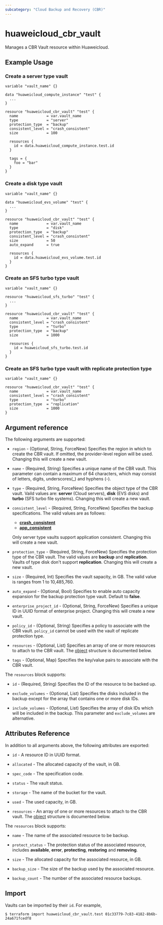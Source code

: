 ```yaml
---
subcategory: "Cloud Backup and Recovery (CBR)"
---
```


# huaweicloud_cbr_vault

Manages a CBR Vault resource within Huaweicloud.

## Example Usage

### Create a server type vault

```hcl
variable "vault_name" {}

data "huaweicloud_compute_instance" "test" {
  ...
}

resource "huaweicloud_cbr_vault" "test" {
  name             = var.vault_name
  type             = "server"
  protection_type  = "backup"
  consistent_level = "crash_consistent"
  size             = 100

  resources {
    id = data.huaweicloud_compute_instance.test.id
  }

  tags = {
    foo = "bar"
  }
}
```

### Create a disk type vault

```hcl
variable "vault_name" {}

data "huaweicloud_evs_volume" "test" {
  ...
}

resource "huaweicloud_cbr_vault" "test" {
  name             = var.vault_name
  type             = "disk"
  protection_type  = "backup"
  consistent_level = "crash_consistent"
  size             = 50
  auto_expand      = true

  resources {
    id = data.huaweicloud_evs_volume.test.id
  }
}
```

### Create an SFS turbo type vault

```hcl
variable "vault_name" {}

resource "huaweicloud_sfs_turbo" "test" {
  ...
}

resource "huaweicloud_cbr_vault" "test" {
  name             = var.vault_name
  consistent_level = "crash_consistent"
  type             = "turbo"
  protection_type  = "backup"
  size             = 1000

  resources {
    id = huaweicloud_sfs_turbo.test.id
  }
}
```

### Create an SFS turbo type vault with replicate protection type

```hcl
variable "vault_name" {}

resource "huaweicloud_cbr_vault" "test" {
  name             = var.vault_name
  consistent_level = "crash_consistent"
  type             = "turbo"
  protection_type  = "replication"
  size             = 1000
}
```

## Argument reference

The following arguments are supported:

* `region` - (Optional, String, ForceNew) Specifies the region in which to create the CBR vault. If omitted, the
  provider-level region will be used. Changing this will create a new vault.

* `name` - (Required, String) Specifies a unique name of the CBR vault. This parameter can contain a maximum of 64
  characters, which may consist of letters, digits, underscores(_) and hyphens (-).

* `type` - (Required, String, ForceNew) Specifies the object type of the CBR vault. Vaild values are: **server** (Cloud
  servers), **disk** (EVS disks) and **turbo** (SFS turbo file systems). Changing this will create a new vault.

* `consistent_level` - (Required, String, ForceNew) Specifies the backup specifications.
  The valid values are as follows:
  + **[crash_consistent](https://support.huaweicloud.com/intl/en-us/usermanual-cbr/cbr_03_0109.html)**
  + **[app_consistent](https://support.huaweicloud.com/intl/en-us/usermanual-cbr/cbr_03_0109.html)**

  Only server type vaults support application consistent. Changing this will create a new vault.

* `protection_type` - (Required, String, ForceNew) Specifies the protection type of the CBR vault.
  The valid values are **backup** and **replication**. Vaults of type disk don't support **replication**.
  Changing this will create a new vault.

* `size` - (Required, Int) Specifies the vault sapacity, in GB. The valid value is ranges from 1 to 10,485,760.

* `auto_expand` - (Optional, Bool) Specifies to enable auto capacity expansion for the backup protection type vault.
  Default to **false**.

* `enterprise_project_id` - (Optional, String, ForceNew) Specifies a unique ID in UUID format of enterprise project.
  Changing this will create a new vault.

* `policy_id` - (Optional, String) Specifies a policy to associate with the CBR vault.
  `policy_id` cannot be used with the vault of replicate protection type.

* `resources` - (Optional, List) Specifies an array of one or more resources to attach to the CBR vault.
  The [object](#cbr_vault_resources_args) structure is documented below.

* `tags` - (Optional, Map) Specifies the key/value pairs to associate with the CBR vault.

<a name="cbr_vault_resources_args"></a>
The `resources` block supports:

* `id` - (Required, String) Specifies the ID of the resource to be backed up.

* `exclude_volumes` - (Optional, List) Specifies the disks included in the backup except for the array that contains one
  or more disk IDs.

* `include_volumes` - (Optional, List) Specifies the array of disk IDs which will be included in the backup. This
  parameter and `exclude_volumes` are alternative.

## Attributes Reference

In addition to all arguments above, the following attributes are exported:

* `id` - A resource ID in UUID format.

* `allocated` - The allocated capacity of the vault, in GB.

* `spec_code` - The specification code.

* `status` - The vault status.

* `storage` - The name of the bucket for the vault.

* `used` - The used capacity, in GB.

* `resources` - An array of one or more resources to attach to the CBR vault.
  The [object](#cbr_vault_resources_attr) structure is documented below.

<a name="cbr_vault_resources_attr"></a>
The `resources` block supports:

* `name` - The name of the associated resource to be backup.

* `protect_status` - The protection status of the associated resource, includes **available**, **error**,
  **protecting**, **restoring** and **removing**.

* `size` - The allocated capacity for the associated resource, in GB.

* `backup_size` - The size of the backup used by the associated resource.

* `backup_count` - The number of the associated resource backups.

## Import

Vaults can be imported by their `id`. For example,

```
$ terraform import huaweicloud_cbr_vault.test 01c33779-7c83-4182-8b6b-24a671fcedf8
```
